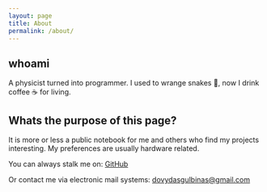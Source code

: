 ```yaml
---
layout: page
title: About
permalink: /about/
---
```


## whoami

A physicist  turned into programmer.  I used to wrange snakes 🐍, now I drink coffee ☕ for living.


## Whats the purpose of this page?

It is more or less a public notebook for me and others who find my projects interesting. My preferences are usually hardware related.



You can always stalk me on: [GitHub][my-git]

Or contact me via electronic mail systems: dovydasgulbinas@gmail.com

[my-git]: https://github.com/megamorphf
